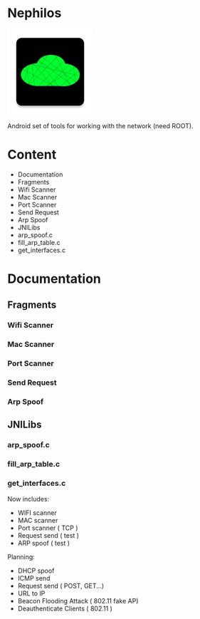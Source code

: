 # Nephilos

![](./app/src/main/res/mipmap-xxxhdpi/ic_launcher.webp "Nephilos")

Android set of tools for working with the network (need ROOT).

# Content

- Documentation
- Fragments
- Wifi Scanner
- Mac Scanner
- Port Scanner
- Send Request
- Arp Spoof
- JNILibs
- arp_spoof.c
- fill_arp_table.c
- get_interfaces.c

# Documentation

## Fragments

### Wifi Scanner
### Mac Scanner
### Port Scanner
### Send Request
### Arp Spoof

## JNILibs
### arp_spoof.c
### fill_arp_table.c
### get_interfaces.c



Now includes:
- WIFI scanner
- MAC scanner
- Port scanner ( TCP )
- Request send ( test )
- ARP spoof ( test )

Planning:
- DHCP spoof
- ICMP send
- Request send ( POST, GET...)
- URL to IP
- Beacon Flooding Attack ( 802.11 fake AP)
- Deauthenticate Clients ( 802.11 )